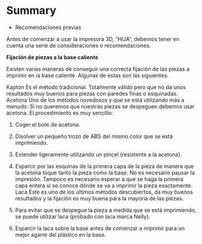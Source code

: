 # Summary

* Recomendaciones previas

Antes de comenzar a usar la impresora 3D, “HIJA”, debemos tener en cuenta una serie de consideraciones o recomendaciones.

**Fijación de piezas a la base caliente**

Existen varias maneras de conseguir una correcta fijación de las piezas a imprimir en la base caliente. Algunas de estas son las siguientes.

Kapton
Es el método tradicional. Totalmente válido pero que no da unos resultados muy buenos para piezas con paredes finas o esquinadas.
Acetona
Uno de los métodos novedosos y que se está utilizando más a menudo.
Si no queremos que nuestras piezas se despeguen debemos usar acetona. El procedimiento es muy sencillo:
1.	Coger el bote de acetona.
2.	Disolver un pequeño trozo de ABS del mismo color que se está imprimiendo.
3.	Extender ligeramente utilizando un pincel (resistente a la acetona).
4.	Esparcir por las esquinas de la primera capa de la pieza de manera que la acetona toque tanto la pieza como la base.
No es necesario pausar la impresión. Tampoco es necesario esperar a que se haga la primera capa entera si se conoce dónde se va a imprimir la pieza exactamente.
Laca
Este es uno de los últimos métodos descubiertos, da muy buenos resultados y la fijación es muy buena para la mayoría de las piezas.

1.	Para evitar que se despegue la pieza a medida que se está imprimiendo, se puede utilizar laca (probado con laca marca Nelly).
2.	Esparcir la laca sobre la base antes de comenzar a imprimir para un mejor agarre del plástico en la base.

